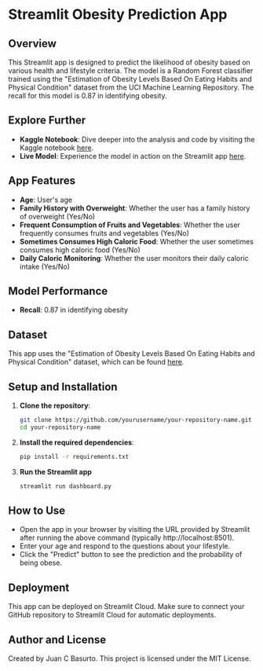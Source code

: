 # Streamlit Obesity Prediction App

## Overview

This Streamlit app is designed to predict the likelihood of obesity based on various health and lifestyle criteria. The model is a Random Forest classifier trained using the "Estimation of Obesity Levels Based On Eating Habits and Physical Condition" dataset from the UCI Machine Learning Repository. The recall for this model is 0.87 in identifying obesity.

## Explore Further

- **Kaggle Notebook**: Dive deeper into the analysis and code by visiting the Kaggle notebook [here](https://www.kaggle.com/code/jbasurtod/predicting-obesity-with-random-forests).
- **Live Model**: Experience the model in action on the Streamlit app [here](https://obesitypred.streamlit.app/).

## App Features

- **Age**: User's age
- **Family History with Overweight**: Whether the user has a family history of overweight (Yes/No)
- **Frequent Consumption of Fruits and Vegetables**: Whether the user frequently consumes fruits and vegetables (Yes/No)
- **Sometimes Consumes High Caloric Food**: Whether the user sometimes consumes high caloric food (Yes/No)
- **Daily Caloric Monitoring**: Whether the user monitors their daily caloric intake (Yes/No)

## Model Performance

- **Recall**: 0.87 in identifying obesity

## Dataset

This app uses the "Estimation of Obesity Levels Based On Eating Habits and Physical Condition" dataset, which can be found [here](https://archive.ics.uci.edu/dataset/544/estimation+of+obesity+levels+based+on+eating+habits+and+physical+condition).

## Setup and Installation

1. **Clone the repository**:
   ```bash
   git clone https://github.com/yourusername/your-repository-name.git
   cd your-repository-name

2. **Install the required dependencies**:
   ```bash
   pip install -r requirements.txt

3. **Run the Streamlit app**
   ```bash
   streamlit run dashboard.py

## How to Use

- Open the app in your browser by visiting the URL provided by Streamlit after running the above command (typically http://localhost:8501).
- Enter your age and respond to the questions about your lifestyle.
- Click the "Predict" button to see the prediction and the probability of being obese.

## Deployment
This app can be deployed on Streamlit Cloud. Make sure to connect your GitHub repository to Streamlit Cloud for automatic deployments.

## Author and License

Created by Juan C Basurto. This project is licensed under the MIT License.
